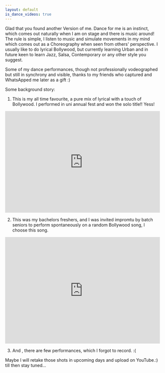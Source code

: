 ```yaml
---
layout: default
is_dance_videos: true
---
```

Glad that you found another Version of me. Dance for me is an instinct, which comes out naturally when I am on stage and there is music around! The rule is simple, I listen to music and simulate movements in my mind which comes out as a Choreography when seen from others' perspective. 
I usually like to do lyrical Bollywood, but currently learning Urban and in future keen to learn Jazz, Salsa, Contemporary or any other style you suggest. 

Some of my dance performances, though not professionally vodeographed but still in synchrony and visible, thanks to my friends who captured and WhatsApped me later as a gift :) 

Some background story: 

1. This is my all time favourite, a pure mix of lyrical with a touch of Bollywood. I performed in uni annual fest and won the solo title!! Yess!
<p align="center">
<div style="padding:65.57% 0 0 0;position:relative;"><iframe src="https://player.vimeo.com/video/484708041?h=217ca93a83&amp;badge=0&amp;autopause=0&amp;player_id=0&amp;app_id=58479" frameborder="0" allow="autoplay; fullscreen; picture-in-picture" allowfullscreen style="position:absolute;top:0;left:0;width:100%;height:100%;" title="Hero_Tera"></iframe></div><script src="https://player.vimeo.com/api/player.js"></script>
</p>

2. This was my bachelors freshers, and I was invited impromtu by batch seniors to perform spontaneously on a random Bollywood song, I choose this song.
<p align="center">
	<div style="padding:68.7% 0 0 0;position:relative;"><iframe src="https://player.vimeo.com/video/484573030?h=c7194062cc&amp;badge=0&amp;autopause=0&amp;player_id=0&amp;app_id=58479" frameborder="0" allow="autoplay; fullscreen; picture-in-picture" allowfullscreen style="position:absolute;top:0;left:0;width:100%;height:100%;" title="Jeena_Jeena"></iframe></div><script src="https://player.vimeo.com/api/player.js"></script>
</p>



3. And , there are few performances, which I forgot to record. :(


Maybe I will retake those shots in upcoming days and upload on YouTube.:) till then stay tuned...



